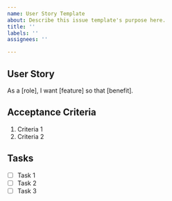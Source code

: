 ```yaml
---
name: User Story Template
about: Describe this issue template's purpose here.
title: ''
labels: ''
assignees: ''

---
```


## User Story

As a [role], I want [feature] so that [benefit].

## Acceptance Criteria

1. Criteria 1
2. Criteria 2

## Tasks

- [ ] Task 1
- [ ] Task 2
- [ ] Task 3
